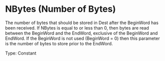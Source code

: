 # NBytes (Number of Bytes)

The number of bytes that should be stored in Dest after the BeginWord has been received. If NBytes is equal to or less than 0, then bytes are read between the BeginWord and the EndWord, exclusive of the BeginWord and EndWord. If the BeginWord is not used (BeginWord = 0) then this parameter is the number of bytes to store prior to the EndWord.

Type: Constant
